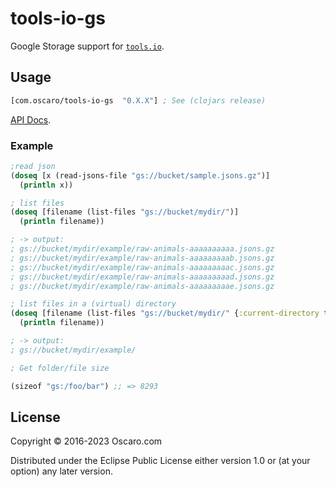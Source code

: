 # tools-io-gs

Google Storage support for [`tools.io`](https://github.com/oscaro/tools-io).

## Usage

```clojure
[com.oscaro/tools-io-gs  "0.X.X"] ; See (clojars release)
```

[API Docs](https://cljdoc.org/d/com.oscaro/tools-io-gs/0.1.6/doc/readme).

### Example

```clojure
;read json
(doseq [x (read-jsons-file "gs://bucket/sample.jsons.gz")]
  (println x))

; list files
(doseq [filename (list-files "gs://bucket/mydir/")]
  (println filename))

; -> output:
; gs://bucket/mydir/example/raw-animals-aaaaaaaaaa.jsons.gz
; gs://bucket/mydir/example/raw-animals-aaaaaaaaab.jsons.gz
; gs://bucket/mydir/example/raw-animals-aaaaaaaaac.jsons.gz
; gs://bucket/mydir/example/raw-animals-aaaaaaaaad.jsons.gz
; gs://bucket/mydir/example/raw-animals-aaaaaaaaae.jsons.gz

; list files in a (virtual) directory
(doseq [filename (list-files "gs://bucket/mydir/" {:current-directory true})]
  (println filename))

; -> output:
; gs://bucket/mydir/example/

; Get folder/file size

(sizeof "gs:/foo/bar") ;; => 8293

```

## License

Copyright © 2016-2023 Oscaro.com

Distributed under the Eclipse Public License either version 1.0 or (at your
option) any later version.
